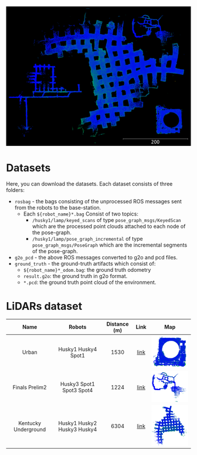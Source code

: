 <p align="center">
<img src="images/Summary.png" alt="drawing" width="1000"/>
</p>

# Datasets

Here, you can download the datasets. Each dataset consists of three folders:
- ```rosbag``` - the bags consisting of the unprocessed ROS messages sent from the robots to the base-station.
  - Each `${robot_name}*.bag` Consist of two topics:
    - `/husky1/lamp/keyed_scans` of type `pose_graph_msgs/KeyedScan` which are the processed point clouds attached to each node of the pose-graph.
    - `/husky1/lamp/pose_graph_incremental` of type `pose_graph_msgs/PoseGraph` which are the incremental segments of the pose-graph.
- ```g2o_pcd``` - the above ROS messages converted to g2o and pcd files.
- ```ground_truth``` - the ground-truth artifacts which consist of:
  - `${robot_name}*_odom.bag`: the ground truth odometry
  - `result.g2o`: the ground truth in g2o format.
  - `*.pcd`: the ground truth point cloud of the environment.

# LiDARs dataset
| Name | Robots | Distance (m) | Link | Map | 
|:-:|:-:|:-:|:-:|:-:|
| Urban                | Husky1 Husky4 Spot1              | 1530 | [link](https://nextcloud.robotics.caltech.edu/index.php/s/4TXjXnAGZgL6MeP) | <img src="images/Urban.png" alt="drawing" width="200"/>
| Finals Prelim2       | Husky3 Spot1 Spot3 Spot4         | 1224 | [link](https://nextcloud.robotics.caltech.edu/index.php/s/oxwN9Bac8pgSZQx) | <img src="images/Finals.png" alt="drawing" width="200"/>
| Kentucky Underground | Husky1 Husky2 Husky3 Husky4      | 6304 | [link](https://nextcloud.robotics.caltech.edu/index.php/s/pEzRBniTqHKYjai) | <img src="images/KU.png" alt="drawing" width="200"/>
